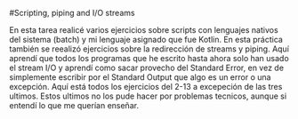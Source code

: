 #Scripting, piping and I/O streams

En esta tarea realicé varios ejercicios sobre scripts con lenguajes nativos del sistema (batch) y mi lenguaje asignado que fue Kotlin. En esta práctica también se reealizó ejercicios sobre la redirección de streams y piping. Aquí aprendí que todos los programas que he escrito hasta ahora solo han usado el stream I/O y aprendí como sacar provecho del Standard Error, en vez de simplemente escribir por el Standard Output que algo es un error o una excepción. Aquí está todos los ejercicios del 2-13 a excepeción de las tres ultimos. Estos ultimos no los pude hacer por problemas tecnicos, aunque si entendí lo que me querían enseñar.